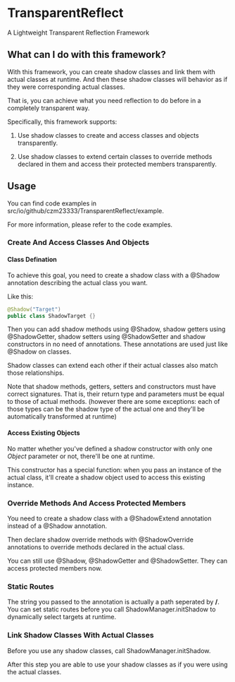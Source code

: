 # TransparentReflect
A Lightweight Transparent Reflection Framework

## What can I do with this framework?
With this framework, you can create shadow classes and link them with actual classes at runtime. And then these shadow classes will behavior as if they were corresponding actual classes.

That is, you can achieve what you need reflection to do before in a completely transparent way.

Specifically, this framework supports: 

1. Use shadow classes to create and access classes and objects transparently.

2. Use shadow classes to extend certain classes to override methods declared in them and access their protected members transparently.

## Usage
You can find code examples in src/io/github/czm23333/TransparentReflect/example.

For more information, please refer to the code examples.

### Create And Access Classes And Objects
#### Class Defination
To achieve this goal, you need to create a shadow class with a @Shadow annotation describing the actual class you want.

Like this: 

```java
@Shadow("Target")
public class ShadowTarget {}
```

Then you can add shadow methods using @Shadow, shadow getters using @ShadowGetter, shadow setters using @ShadowSetter and shadow constructors in no need of annotations. These annotations are used just like @Shadow on classes.

Shadow classes can extend each other if their actual classes also match those relationships.

Note that shadow methods, getters, setters and constructors must have correct signatures. That is, their return type and parameters must be equal to those of actual methods. (however there are some exceptions: each of those types can be the shadow type of the actual one and they'll be automatically transformed at runtime)

#### Access Existing Objects
No matter whether you've defined a shadow constructor with only one *Object* parameter or not, there'll be one at runtime.

This constructor has a special function: when you pass an instance of the actual class, it'll create a shadow object used to access this existing instance.

### Override Methods And Access Protected Members
You need to create a shadow class with a @ShadowExtend annotation instead of a @Shadow annotation.

Then declare shadow override methods with @ShadowOverride annotations to override methods declared in the actual class.

You can still use @Shadow, @ShadowGetter and @ShadowSetter. They can access protected members now.

### Static Routes
The string you passed to the annotation is actually a path seperated by **/**. You can set static routes before you call ShadowManager.initShadow to dynamically select targets at runtime.

### Link Shadow Classes With Actual Classes
Before you use any shadow classes, call ShadowManager.initShadow.

After this step you are able to use your shadow classes as if you were using the actual classes.
